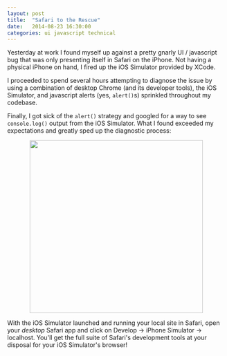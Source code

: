 ```yaml
---
layout: post
title:  "Safari to the Rescue"
date:   2014-08-23 16:30:00
categories: ui javascript technical
---
```


Yesterday at work I found myself up against a pretty gnarly UI / javascript bug that was only presenting itself in
Safari on the iPhone. Not having a physical iPhone on hand, I fired up the iOS Simulator provided by XCode.

I proceeded to spend several hours attempting to diagnose the issue by using a combination of desktop Chrome (and its
developer tools), the iOS Simulator, and javascript alerts (yes, ```alert()```s) sprinkled throughout my codebase.

Finally, I got sick of the ```alert()``` strategy and googled for a way to see ```console.log()``` output from the iOS
Simulator. What I found exceeded my expectations and greatly sped up the diagnostic process:

<p style="text-align:center;">
  <img src="http://www.codebestowed.com/images/safari-iphone-simulator.png" width="400">
<p>

With the iOS Simulator launched and running your local site in Safari, open your _desktop_ Safari app and click on
Develop -> iPhone Simulator -> localhost. You'll get the full suite of Safari's development tools at your disposal for
your iOS Simulator's browser!
